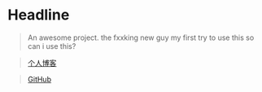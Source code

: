 # Headline

> An awesome project.
> the fxxking new guy
> my first try to use this
> so can i use this?


> [个人博客](https://blog.csdn.net/m0_37965018)


> [GitHub](https://github.com/Corefo/ "github")